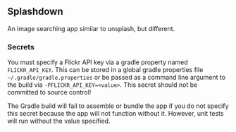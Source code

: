 ## Splashdown

An image searching app similar to unsplash, but different.

### Secrets

You must specify a Flickr API key via a gradle property named `FLICKR_API_KEY`. This can be stored in
a global gradle properties file `~/.gradle/gradle.properties` or be passed as a command line argument
to the build via `-PFLICKR_API_KEY=<value>`. This secret should not be committed to source control!

The Gradle build will fail to assemble or bundle the app if you do not specify this secret because
the app will not function without it. However, unit tests will run without the value specified.
